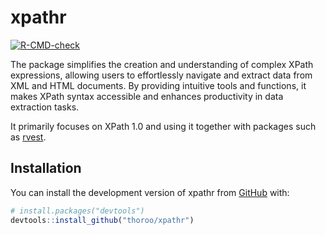 
<!-- README.md is generated from README.Rmd. Please edit that file -->

# xpathr

<!-- badges: start -->

[![R-CMD-check](https://github.com/thoroo/xpathr/actions/workflows/R-CMD-check.yaml/badge.svg)](https://github.com/thoroo/xpathr/actions/workflows/R-CMD-check.yaml)
<!-- badges: end -->

The package simplifies the creation and understanding of complex XPath
expressions, allowing users to effortlessly navigate and extract data
from XML and HTML documents. By providing intuitive tools and functions,
it makes XPath syntax accessible and enhances productivity in data
extraction tasks.

It primarily focuses on XPath 1.0 and using it together with packages
such as [rvest](https://rvest.tidyverse.org/).

## Installation

You can install the development version of xpathr from
[GitHub](https://github.com/) with:

``` r
# install.packages("devtools")
devtools::install_github("thoroo/xpathr")
```
